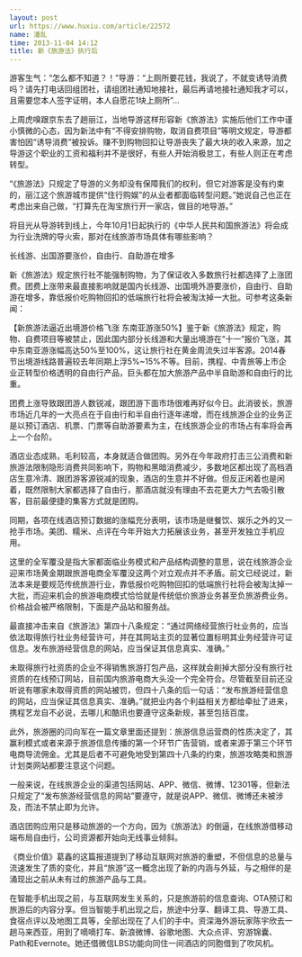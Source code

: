 ```yaml
---
layout: post
url: https://www.huxiu.com/article/22572
name: 潘乱
time: 2013-11-04 14:12
title: 新《旅游法》执行后
---
```

游客生气：“怎么都不知道？！”导游：“上厕所要花钱，我说了，不就变诱导消费吗？请先打电话回组团社，请组团社通知地接社，最后再请地接社通知我才可以，且需要您本人签字证明，本人自愿花1块上厕所”…

上周虎嗅跟京东去了趟丽江，当地导游这样形容新《旅游法》实施后他们工作中谨小慎微的心态，因为新法中有“不得安排购物，取消自费项目”等明文规定，导游都害怕因“诱导消费”被投诉。赚不到购物回扣让导游丧失了最大块的收入来源，加之导游这个职业的工资和福利并不是很好，有些人开始消极怠工，有些人则正在考虑转型。

“《旅游法》只规定了导游的义务却没有保障我们的权利，但它对游客是没有约束的，丽江这个旅游城市提供“住行购娱”的从业者都面临转型问题。”她说自己也正在考虑出来自己做，“打算先在淘宝旅行开一家店，做目的地导游。”

将目光从导游转到线上，今年10月1日起执行的《中华人民共和国旅游法》将会成为行业洗牌的导火索，那对在线旅游市场具体有哪些影响？

长线游、出国游要涨价，自由行、自助游在增多

新《旅游法》规定旅行社不能强制购物，为了保证收入多数旅行社都选择了上涨团费。团费上涨带来最直接影响就是国内长线游、出国境外游要涨价，自由行、自助游在增多，靠低报价吃购物回扣的低端旅行社将会被淘汰掉一大批。可参考这条新闻：

【新旅游法逼近出境游价格飞涨 东南亚游涨50%】鉴于新《旅游法》规定，购物、自费项目等被禁止，因此国内部分长线游和大量出境游在“十一”报价飞涨，其中东南亚游涨幅高达50%至100%，这让旅行社在黄金周流失过半客源。2014春节出境游线路普遍较去年同期上浮5%~15%不等。目前，携程、中青旅等上市企业正转型价格透明的自由行产品，巨头都在加大旅游产品中半自助游和自由行的比重。

团费上涨导致跟团游人数锐减，跟团游下面市场很难再好似今日。此消彼长，旅游市场近几年的一大亮点在于自由行和半自由行逐年递增，而在线旅游企业的业务正是以预订酒店、机票、门票等自助游要素为主，在线旅游企业的市场占有率将会再上一个台阶。

酒店业态成熟，毛利较高，本身就适合做团购。另外在今年政府打击三公消费和新旅游法限制隐形消费共同影响下，购物和黑暗消费减少，多数地区都出现了高档酒店生意冷清、跟团游客源锐减的现象，酒店的生意并不好做。但反正闲着也是闲着，既然限制大家都选择了自由行，那酒店就没有理由不去花更大力气去吸引散客，目前最便捷的集客方式就是团购。

同期，各项在线酒店预订数据的涨幅充分表明，该市场是继餐饮、娱乐之外的又一抢手市场。美团、糯米、点评在今年开始大力拓展该业务，甚至开发独立手机应用。

这里的全军覆没是指大家都面临业务模式和产品结构调整的意思，说在线旅游企业迎来市场黄金期跟旅游电商全军覆没这两个对立观点并不矛盾。前文已经说过，新法本来是要规范传统旅游行业，靠低报价吃购物回扣的低端旅行社将会被淘汰掉一大批，而迎来机会的旅游电商模式恰恰就是传统低价旅游业务甚至负旅游费业务。价格战会被严格限制，下面是产品站和服务战。

最直接冲击来自《旅游法》第四十八条规定：“通过网络经营旅行社业务的，应当依法取得旅行社业务经营许可，并在其网站主页的显著位置标明其业务经营许可证信息。发布旅游经营信息的网站，应当保证其信息真实、准确。”

未取得旅行社资质的企业不得销售旅游打包产品，这样就会削掉大部分没有旅行社资质的在线预订网站，目前国内旅游电商大头没一个完全符合。尽管截至目前还没听说有哪家未取得资质的网站被罚，但四十八条的后一句话：“发布旅游经营信息的网站，应当保证其信息真实、准确。”就把业内各个利益相关方都给牵扯了进来，携程艺龙自不必说，去哪儿和酷讯也要遵守这条新规，甚至包括百度。

此外，旅游圈的闫向军在一篇文章里面还提到：旅游信息运营商的性质决定了，其赢利模式或者来源于旅游信息传播的第一个环节广告营销，或者来源于第三个环节电商导流佣金。尤其是后者不可避免地受到第四十八条的约束，旅游攻略类和旅游计划类网站都要注意这个问题。

一般来说，在线旅游企业的渠道包括网站、APP、微信、微博、12301等，但新法只规定了“发布旅游经营信息的网站”要遵守，就是说APP、微信、微博还未被涉及，而法不禁止即为允许。

酒店团购应用只是移动旅游的一个方向，因为《旅游法》的倒逼，在线旅游借移动端布局自由行，公司资源都开始向无线事业倾斜。

《商业价值》葛鑫的这篇报道提到了移动互联网对旅游的重塑，不但信息的总量与流速发生了质的变化，并且“旅游”这一概念出现了新的内涵与外延，与之相伴的是涌现出之前从未有过的旅游产品与工具。

在智能手机出现之前，与互联网发生关系的，只是旅游前的信息查询、OTA预订和旅游后的内容分享。但当智能手机出现之后，旅途中分享、翻译工具、导游工具、食宿点评以及地图工具等，全部出现在了人们的手中。资深海外游玩家陈宇欣去一趟马来西亚，用到了嘀嘀打车、新浪微博、谷歌地图、大众点评、穷游锦囊、Path和Evernote。她还借微信LBS功能向同住一间酒店的同胞借到了吹风机。

